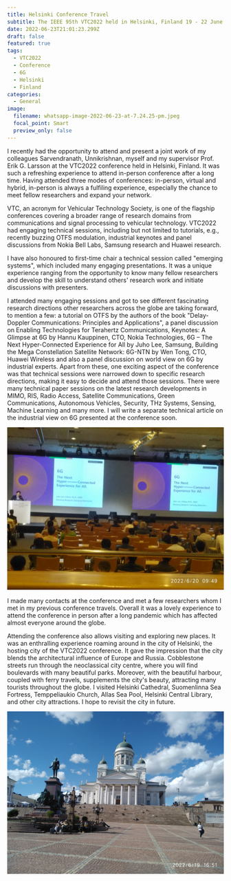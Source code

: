 ```yaml
---
title: Helsinki Conference Travel
subtitle: The IEEE 95th VTC2022 held in Helsinki, Finland 19 - 22 June 2022.
date: 2022-06-23T21:01:23.299Z
draft: false
featured: true
tags:
  - VTC2022
  - Conference
  - 6G
  - Helsinki
  - Finland
categories:
  - General
image:
  filename: whatsapp-image-2022-06-23-at-7.24.25-pm.jpeg
  focal_point: Smart
  preview_only: false
---
```

I recently had the opportunity to attend and present a joint work of my colleagues Sarvendranath, Unnikrishnan, myself and my supervisor Prof. Erik G. Larsson at the VTC2022 conference held in Helsinki, Finland. It was such a refreshing experience to attend in-person conference after a long time. Having attended three modes of conferences: in-person, virtual and hybrid, in-person is always a fulfiling experience, especially the chance to meet fellow researchers and expand your network.

VTC, an acronym for Vehicular Technology Society, is one of the flagship conferences covering a broader range of research domains from communications and signal processing to vehicular technology. VTC2022 had engaging technical sessions, including but not limited to tutorials, e.g., recently buzzing OTFS modulation, industrial keynotes and panel discussions from Nokia Bell Labs, Samsung research and Huawei research.

I have also honoured to first-time chair a technical session called "emerging systems", which included many engaging presentations. It was a unique experience ranging from the opportunity to know many fellow researchers and develop the skill to understand others' research work and initiate discussions with presenters.

I attended many engaging sessions and got to see different fascinating research directions other researchers across the globe are taking forward, to mention a few: a tutorial on OTFS by the authors of the book "Delay-Doppler Communications: Principles and Applications", a panel discussion on Enabling Technologies for Terahertz Communications, Keynotes: A Glimpse at 6G by Hannu Kauppinen, CTO, Nokia Technologies, 6G – The Next Hyper-Connected Experience for All by Juho Lee, Samsung, Building the Mega Constellation Satellite Network: 6G-NTN by Wen Tong, CTO, Huawei Wireless and also a panel discussion on world view on 6G by industrial experts. Apart from these, one exciting aspect of the conference was that technical sessions were narrowed down to specific research directions, making it easy to decide and attend those sessions. There were many technical paper sessions on the latest research developments in MIMO, RIS, Radio Access, Satellite Communications, Green Communications, Autonomous Vehicles, Security, THz Systems, Sensing, Machine Learning and many more. I will write a separate technical article on the industrial view on 6G presented at the conference soon.

![](img_20220620_084905.jpg "Keynote by Juho Lee, Samsung Research")

I made many contacts at the conference and met a few researchers whom I met in my previous conference travels. Overall it was a lovely experience to attend the conference in person after a long pandemic which has affected almost everyone around the globe. 

Attending the conference also allows visiting and exploring new places. It was an enthralling experience roaming around in the city of Helsinki, the hosting city of the VTC2022 conference. It gave the impression that the city blends the architectural influence of Europe and Russia. Cobblestone streets run through the neoclassical city centre, where you will find boulevards with many beautiful parks. Moreover, with the beautiful harbour, coupled with ferry travels, supplements the city's beauty, attracting many tourists throughout the globe. I visited Helsinki Cathedral, Suomenlinna Sea Fortress, Temppeliaukio Church, Allas Sea Pool, Helsinki Central Library, and other city attractions. I hope to revisit the city in future.

![](img_20220619_155157.jpg)